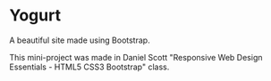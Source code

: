 # Yogurt
A beautiful site made using Bootstrap.

This mini-project was made in Daniel Scott "Responsive Web Design Essentials - HTML5 CSS3 Bootstrap" class. 
